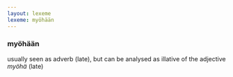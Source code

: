 ```yaml
---
layout: lexeme
lexeme: myöhään
---
```


###  myöhään 
usually seen as adverb (late), but can be analysed as illative of the adjective *myöhä* (late)

